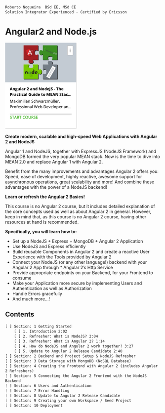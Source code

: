 ```
Roberto Nogueira  BSd EE, MSd CE
Solution Integrator Experienced - Certified by Ericsson
```

# Angular2 and Node.js

![ebook_cover](images/angular2-and-nodejs.png)

**Create modern, scalable and high-speed Web Applications with Angular 2 and NodeJS**

Angular 1 and NodeJS, together with ExpressJS (NodeJS Framework) and MongoDB formed the very popular MEAN stack. Now is the time to dive into MEAN 2.0 and replace Angular 1 with Angular 2.

Benefit from the many improvements and advantages Angular 2 offers you: Speed, ease of development, highly reactive, awesome support for asynchronous operations, great scalability and more!
And combine these advantages with the power of a NodeJS backend!

**Learn or refresh the Angular 2 Basics!**

This course is no Angular 2 course, but it includes detailed explanation of the core concepts used as well as about Angular 2 in general. However, keep in mind that, as this course is no Angular 2 course, having other resources at hand is recommended.

**Specifically, you will learn how to:**

* Set up a NodeJS + Express + MongoDB + Angular 2 Application
* Use NodeJS and Express efficiently
* Build reusable Components in Angular 2 and create a reactive User Experience with the Tools provided by Angular 2
* Connect your NodeJS (or any other language!) backend with your Angular 2 App through * Angular 2’s Http Service
* Provide appropriate endpoints on your Backend, for your Frontend to consume
* Make your Application more secure by implementing Users and Authentication as well as Authorization
* Handle Errors gracefully
* And much more...!

## Contents

```
[ ] Section: 1 Getting Started
	[ ] 1. Introduction 2:02
	[ ] 2. Refresher: What is NodeJS? 2:04
	[ ] 3. Refresher: What is Angular 2? 1:14
	[ ] 4. How do NodeJS and Angular 2 work together? 3:27
	[ ] 5. Update to Angular 2 Release Candidate 2:40
[ ] Section: 2 Backend and Project Setup & NodeJS Refresher
[ ] Section: 3 Data Storage with MongoDB (NoSQL Database)
[ ] Section: 4 Creating the Frontend with Angular 2 (includes Angular 2 Refreshers)
[ ] Section: 5 Connecting the Angular 2 Frontend with the NodeJS Backend
[ ] Section: 6 Users and Authentication
[ ] Section: 7 Error Handling
[ ] Section: 8 Update to Angular 2 Release Candidate
[ ] Section: 9 Creating your own Workspace / Seed Project
[ ] Section: 10 Deployment
```
